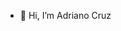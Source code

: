- 👋 Hi, I’m Adriano Cruz


<!---
adricruz1/adricruz1 is a ✨ special ✨ repository because its `README.md` (this file) appears on your GitHub profile.
You can click the Preview link to take a look at your changes.
--->
